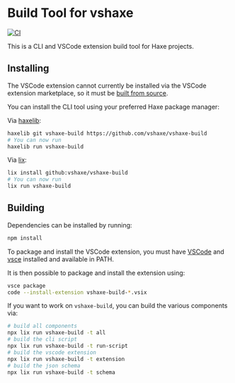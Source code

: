# Build Tool for vshaxe

[![CI](https://img.shields.io/github/workflow/status/vshaxe/vshaxe-build/CI.svg?logo=github)](https://github.com/vshaxe/vshaxe-build/actions?query=workflow%3ACI)

This is a CLI and VSCode extension build tool for Haxe projects.

## Installing

The VSCode extension cannot currently be installed via the VSCode extension marketplace, so it must be [built from source](#building).

You can install the CLI tool using your preferred Haxe package manager:

Via [haxelib](https://github.com/HaxeFoundation/haxelib/):

```sh
haxelib git vshaxe-build https://github.com/vshaxe/vshaxe-build
# You can now run
haxelib run vshaxe-build
```

Via [lix](https://github.com/lix-pm/lix.client):

```sh
lix install github:vshaxe/vshaxe-build
# You can now run
lix run vshaxe-build
```

## Building

Dependencies can be installed by running:

```sh
npm install
```

To package and install the VSCode extension, you must have [VSCode](https://code.visualstudio.com) and [vsce](https://github.com/microsoft/vscode-vsce#usage) installed and available in PATH.

It is then possible to package and install the extension using:

```sh
vsce package
code --install-extension vshaxe-build-*.vsix
```

If you want to work on `vshaxe-build`, you can build the various components via:

```sh
# build all components
npx lix run vshaxe-build -t all
# build the cli script
npx lix run vshaxe-build -t run-script
# build the vscode extension
npx lix run vshaxe-build -t extension
# build the json schema
npx lix run vshaxe-build -t schema
```
